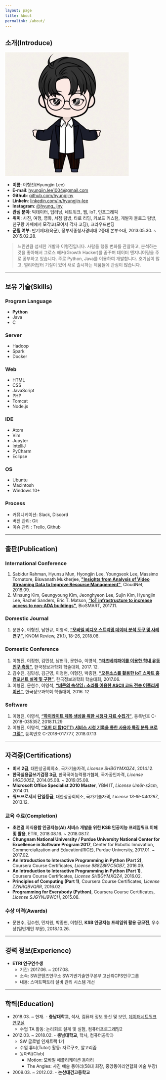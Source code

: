 ```yaml
---
layout: page
title: About
permalink: /about/
---
```


## 소개(Introduce)
<!--![프로필이미지](/images/profile_character.jpeg)-->
<img width="400" src="/images/profile_character.jpeg" title="프로필이미지">

- **이름**: 이형진(Hyungjin Lee)
- **E-mail**: hyungjin.lee1004@gmail.com
- **Github**: [github.com/hyungjiny](https://github.com/HyungJiny)
- **LinkeIn**: [linkedin.com/in/hyungjin-lee](https://www.linkedin.com/in/hyungjin-lee-17a647113)
- **Instagram**: [@hyung_jiny](https://www.instagram.com/hyung_jiny)
- **관심 분야**: 빅데이터, 딥러닝, 네트워크, 웹, IoT, 인포그래픽
- **취미**: 사진, 여행, 영화, 서점 탐방, 타로 리딩, 키보드 커스텀, 개발자 블로그 탐방, 친구랑 카페에서 모각코(모여서 각자 코딩), 크라우드펀딩
- **군필 여부**: 만기제대(육군), 정부세종청사경비대 2중대 본부소대, 2013.05.30. ~ 2015.02.28.

> 느린만큼 섬세한 개발자 이형진입니다.
> 사람들 행동 변화를 관찰하고, 분석하는 것을 좋아해서 그로스 해커(Growth Hacker)를 꿈꾸며 데이터 엔지니어링을 주로 공부하고 있습니다.
> 주로 Python, Java를 이용하여 개발합니다.
> 호기심이 많고, 얼리어답터 기질이 있어 새로 출시하는 제품들에 관심이 많습니다.

***

## 보유 기술(Skills)

### Program Language
- **Python**
- Java
- C

### Server
- Hadoop
- Spark
- Docker

### Web
- HTML
- CSS
- JavaScript
- PHP
- Tomcat
- Node.js

### IDE
- Atom
- Vim
- Jupyter
- IntelliJ
- PyCharm
- Eclipse

### OS
- Ubuntu
- Macintosh
- Windows 10+

### Process
- 커뮤니케이션: Slack, Discord
- 버전 관리: Git
- 이슈 관리 : Trello, Github

***

## 출판(Publication)

### International Conference
1. Sabidur Rahman, Hyunsu Mun, Hyongjin Lee, Youngseok Lee, Massimo Tornatore, Biswanath Mukherjee, **["Insights from Analysis of Video Streaming Data to Improve Resource Management"](https://arxiv.org/abs/1806.08516)**, CloudNet, 2018.09.
2. Minsung Kim, Geungyoung Kim, Jeonghyeon Lee, Sujin Kim, Hyungjin Lee, Rachel Sanders, Eric T. Matson, **["IoT infrastructure to increase access to non-ADA buildings"](https://ieeexplore.ieee.org/document/8095337/)**, BioSMART, 2017.11.

### Domestic Journal
1. 문현수, 이형진, 남현규, 이영석, **[“모바일 비디오 스트리밍 데이터 분석 도구 및 사례 연구”](https://drive.google.com/file/d/1-HHLVv_79X7NusWvhfxZWNjXLz0xvSNy/view)**, KNOM Review, 21(1), 18-26, 2018.08.

### Domestic Conference
1. 이형진, 이정현, 김민성, 남현규, 문현수, 이영석, **[“라즈베리파이를 이용한 학내 유동인구 측정”](https://drive.google.com/file/d/1HcKl--F8cRvdyOkwcmWWBr3GNLk86b5a/view)**, 한국정보과학회 학술대회, 2017. 12.
2. 김수진, 김민성, 김근영, 이정현, 이형진, 박종현, **[“오픈소스를 활용한 IoT 스마트 홈 컴포넌트 설계 및 구현”](https://drive.google.com/file/d/11zNeSzLd9TEC4XiR5MoOFClBNeGVEieD/view?usp=sharing)**, 한국정보과학회 학술대회, 2017.06.
3. 이형진, 문현수, 이영석, **[“비콘의 속삭임 : 소리를 이용한 ASCII 코드 전송 어플리케이션”](https://drive.google.com/file/d/0BzlOUWdS-xdmQ2VrRUVsa29tVzQ/view)**, 한국정보과학회 학술대회, 2016. 12

### Software
1. 이형진, 이영석,  **[“하이라이트 제목 생성을 위한 시청자 자료 수집기”](https://drive.google.com/file/d/1qFiJWalSJCWv2159p8b5PqQSQPcUCed6/view)**, 등록번호 C-2018-035357, 2018.11.29
2. 이형진, 이영석, **[“오버 더 탑(OTT) 서비스 시청 기록을 통한 사용자 특징 분류 프로그램”](https://drive.google.com/file/d/1ZCjrYXZHzcpi_vODCi2bCDYuKBrcHb-P/view)**, 등록번호 C-2018-017777, 2018.07.13

***

## 자격증(Certifications)
- **비서 2급**, 대한상공회의소, 국가기술자격, *License SHBGYMXQZ4*, 2014.12.
- **한국실용글쓰기검정 3급**, 한국국어능력평가협회, 국가공인자격, *License 14GD0052*, 2014.05.08. ~ 2019.05.08.
- **Microsoft Office Specialist 2010 Master**, YBM IT, *License Um6r-s2cm*, 2014.01.
- **워드프로세서 단일등급**, 대한상공회의소, 국가기술자격, *License 13-I9-040297*, 2013.12.

### 교육 수료(Completion)
- **초연결 지식융합 인공지능(AI) 서비스 개발을 위한 KSB 인공지능 프레임워크 이해 및 활용**, ETRI, 2018.08.16. ~ 2018.08.17.
- **Chungnam National University / Purdue University National Center for Excellence in Software Program 2017**, Center for Robotic Innovation, Commercialization and Education(RICE), Purdue University, 2017.01. ~ 2017.02.
- **An Introduction to Interactive Programming in Python (Part 2)**, Coursera Course Certificates, *License 988Z8R7C5GB7*, 2016.09.
- **An Introduction to Interactive Programming in Python (Part 1)**, Coursera Course Certificates, *License SHBGYMXQZ4*, 2016.02.
- **Principles of Computing (Part 1)**, Coursera Course Certificates, *License ZZNRQBVQRR*, 2016.02.
- **Programming for Everybody (Python)**, Coursera Course Certificates, *License SJGYNJ9WCH*, 2015.08.

### 수상 이력(Awards)
- 문현수, 김수현, 민지원, 박종현, 이형진, **KSB 인공지능 프레임워 활용 공모전**, 우수상(일반개인 부문), 2018.10.26.

***

## 경력 정보(Experience)
- **ETRI 연구연수생**
    - 기간: 2017.06. ~ 2017.08.
    - 소속: SW콘텐츠연구소 SW기반기술연구본부 고신뢰CPS연구그룹
    - 내용: 스마트팩토리 설비 관리 시스템 개선

***

## 학력(Education)
- 2018.03. ~ 현재. - **충남대학교**, 석사, 컴퓨터 정보 통신 및 보안, [데이터네트워크 연구실](https://dnlab.cs-cnu.org/)
  - 수업 TA 활동: 논리회로 설계 및 실험, 컴퓨터프로그래밍2
- 2012.03. ~ 2018.02. - **충남대학교**, 학사, 컴퓨터공학과
  - SW 글로벌 인재트랙 1기
  - 수업 튜터(Tutor) 활동: 자료구조, 알고리즘
  - 동아리(Club)
    - Motion: 모바일 애플리케이션 동아리
    - The Angles: 사진 예술 동아리(58대 회장, 중앙동아리연합회 예술 부장)
- 2009.03. ~ 2012.02. - **논산대건고등학교**
